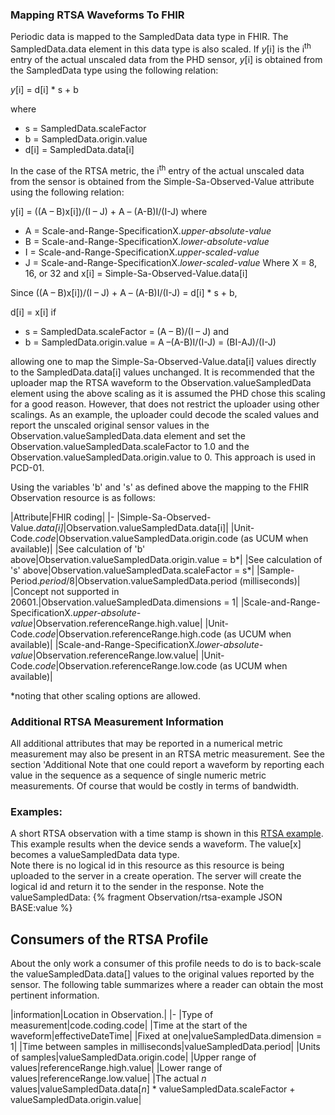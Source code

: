 
### Mapping RTSA Waveforms To FHIR
Periodic data is mapped to the SampledData data type in FHIR. The SampledData.data element in this data type is also scaled. If *y*[i] is the i<sup>th</sup> entry of the actual unscaled data from the PHD sensor, *y*[i] is obtained from the SampledData type using the following relation:

*y*[i] = d[i] * s + b

where 
 - s = SampledData.scaleFactor
 - b = SampledData.origin.value
 - d[i] = SampledData.data[i]

In the case of the RTSA metric, the i<sup>th</sup> entry of the actual unscaled data from the sensor is obtained from the Simple-Sa-Observed-Value attribute using the following relation:

y[i] = ((A – B)x[i])/(I – J) + A – (A-B)I/(I-J)
where 
 - A = Scale-and-Range-SpecificationX.*upper-absolute-value*
 - B = Scale-and-Range-SpecificationX.*lower-absolute-value*
 - I = Scale-and-Range-SpecificationX.*upper-scaled-value*
 - J = Scale-and-Range-SpecificationX.*lower-scaled-value*
Where X = 8, 16, or 32 and
x[i] = Simple-Sa-Observed-Value.data[i]

Since	 ((A – B)x[i])/(I – J) + A – (A-B)I/(I-J) = d[i] * s + b,

d[i] = x[i] if
 - s = SampledData.scaleFactor = (A – B)/(I – J)
and
 - b = SampledData.origin.value = A –(A-B)I/(I-J) = (BI-AJ)/(I-J)

allowing one to map the Simple-Sa-Observed-Value.data[i] values directly to the SampledData.data[i] values unchanged. It is recommended that the uploader map the RTSA waveform to the Observation.valueSampledData element using the above scaling as it is assumed the PHD chose this scaling for a good reason. However, that does not restrict the uploader using other scalings. As an example, the uploader could decode the scaled values and report the unscaled original sensor values in the Observation.valueSampledData.data element and set the Observation.valueSampledData.scaleFactor to 1.0 and the Observation.valueSampledData.origin.value to 0. This approach is used in PCD-01.

Using the variables 'b' and 's' as defined above the mapping to the FHIR Observation resource is as follows:

|Attribute|FHIR coding|
|-
|Simple-Sa-Observed-Value.*data[i]*|Observation.valueSampledData.data[i]|
|Unit-Code.*code*|Observation.valueSampledData.origin.code (as UCUM when available)|
|See calculation of 'b' above|Observation.valueSampledData.origin.value = b*|
|See calculation of 's' above|Observation.valueSampledData.scaleFactor = s*|
|Sample-Period.*period*/8|Observation.valueSampledData.period (milliseconds)|
|Concept not supported in 20601.|Observation.valueSampledData.dimensions = 1|
|Scale-and-Range-SpecificationX.*upper-absolute-value*|Observation.referenceRange.high.value|
|Unit-Code.*code*|Observation.referenceRange.high.code (as UCUM when available)|
|Scale-and-Range-SpecificationX.*lower-absolute-value*|Observation.referenceRange.low.value|
|Unit-Code.*code*|Observation.referenceRange.low.code (as UCUM when available)|

*noting that other scaling options are allowed.

### Additional RTSA Measurement Information
All additional attributes that may be reported in a numerical metric measurement may also be present in an RTSA metric measurement. See the section 'Additional Note that one could report a waveform by reporting each value in the sequence as a sequence of single numeric metric measurements. Of course that would be costly in terms of bandwidth.

### Examples:

A short RTSA observation with a time stamp is shown in this [RTSA example](Observation-rtsa-example.html).
This example results when the device sends a waveform. The value[x] becomes a valueSampledData data type. 
<br>
Note there is no logical id in this resource as this resource is being uploaded to the server in a create operation. The server will create the logical id and return it to the sender in the response.
Note the valueSampledData:
{% fragment Observation/rtsa-example JSON BASE:value %}

## Consumers of the RTSA Profile
About the only work a consumer of this profile needs to do is to back-scale the valueSampledData.data[] values to the original values reported by the sensor. The following table summarizes where a reader can obtain the most pertinent information.

|information|Location in Observation.|
|-
|Type of measurement|code.coding.code|
|Time at the start of the waveform|effectiveDateTime|
|Fixed at one|valueSampledData.dimension = 1|
|Time between samples in milliseconds|valueSampledData.period|
|Units of samples|valueSampledData.origin.code|
|Upper range of values|referenceRange.high.value|
|Lower range of values|referenceRange.low.value|
|The actual *n* values|valueSampledData.data[*n*] * valueSampledData.scaleFactor + valueSampledData.origin.value|
